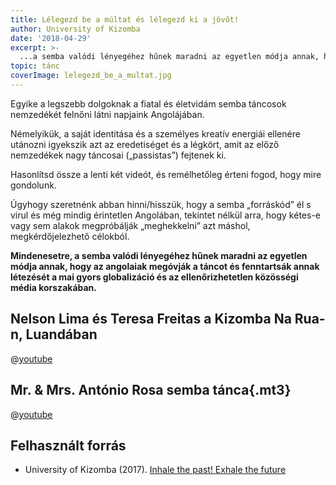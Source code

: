 ```yaml
---
title: Lélegezd be a múltat és lélegezd ki a jövőt!
author: University of Kizomba
date: '2018-04-29'
excerpt: >-
  ...a semba valódi lényegéhez hűnek maradni az egyetlen módja annak, hogy az angolaiak megóvják a táncot és fenntartsák annak létezését a mai gyors globalizáció és az ellenőrizhetetlen közösségi média korszakában.
topic: tánc
coverImage: lelegezd_be_a_multat.jpg
---
```


Egyike a legszebb dolgoknak a fiatal és életvidám semba táncosok nemzedékét felnőni látni napjaink Angolájában.

Némelyikük, a saját identitása és a személyes kreatív energiái ellenére utánozni igyekszik azt az eredetiséget és a légkört, amit az előző nemzedékek nagy táncosai („passistas”) fejtenek ki.

Hasonlítsd össze a lenti két videót, és remélhetőleg érteni fogod, hogy mire gondolunk.

Úgyhogy szeretnénk abban hinni/hisszük, hogy a semba „forráskód” él s virul és még mindig érintetlen Angolában, tekintet nélkül arra, hogy kétes-e vagy sem alakok megpróbálják „meghekkelni” azt máshol, megkérdőjelezhető célokból.

**Mindenesetre, a semba valódi lényegéhez hűnek maradni az egyetlen módja annak, hogy az angolaiak megóvják a táncot és fenntartsák annak létezését a mai gyors globalizáció és az ellenőrizhetetlen közösségi média korszakában.**

## Nelson Lima és Teresa Freitas a Kizomba Na Rua-n, Luandában

@[youtube](yM-o5_pueqI)


## Mr. & Mrs. António Rosa semba tánca{.mt3}

@[youtube](l4_NdzPLXDw)

## Felhasznált forrás

* University of Kizomba (2017). [Inhale the past! Exhale the future](https://www.facebook.com/angolan/posts/10154343557447706)
